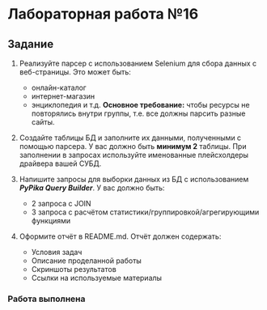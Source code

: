 # Лабораторная работа №16 
## Задание 
1) Реализуйте парсер с использованием Selenium для сбора данных с веб-страницы. Это может быть:
    - онлайн-каталог
    - интернет-магазин
    - энциклопедия и т.д.
**Основное требование:** чтобы ресурсы не повторялись внутри группы, т.е. все должны парсить разные сайты.

2) Создайте таблицы БД и заполните их данными, полученными с помощью парсера. У вас должно быть **минимум 2** таблицы. При заполнении в запросах используйте именованные плейсхолдеры драйвера вашей СУБД.
3) Напишите запросы для выборки данных из БД с использованием ***PyPika Query Builder***. У вас должно быть:
    - 2 запроса с JOIN
    - 3 запроса с расчётом статистики/группировкой/агрегирующими функциями
4) Оформите отчёт в README.md. Отчёт должен содержать:
    - Условия задач
    - Описание проделанной работы
    - Скриншоты результатов
    - Ссылки на используемые материалы

### Работа выполнена
